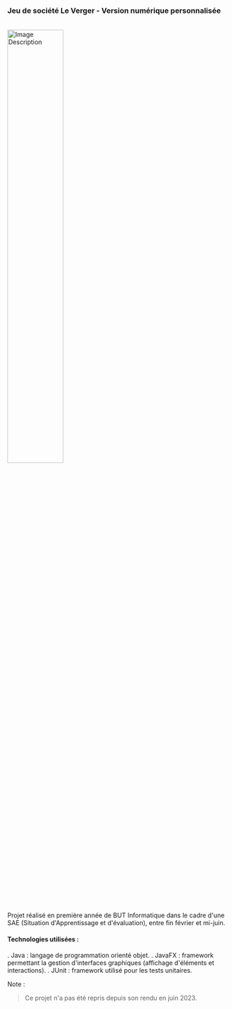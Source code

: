 ### Jeu de société Le Verger - Version numérique personnalisée
<br>
<img src="https://github.com/Aelwyn07/Aelwyn07/assets/108084287/001e9242-ed4f-4739-94c8-61612c99c62d" alt="Image Description" width="50%" height="50%">
<br><br><br>
Projet réalisé en première année de BUT Informatique dans le cadre d'une SAE (Situation d'Apprentissage et d'évaluation), entre fin février et mi-juin.

#### Technologies utilisées : 

  . Java : langage de programmation orienté objet.
  . JavaFX : framework permettant la gestion d'interfaces graphiques (affichage d'éléments et interactions).
  . JUnit : framework utilisé pour les tests unitaires.

Note :
> Ce projet n'a pas été repris depuis son rendu en juin 2023. 
